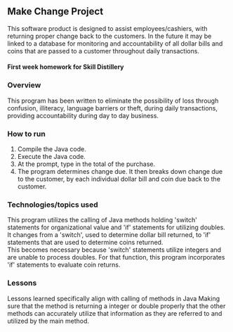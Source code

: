 ## Make Change Project

This software product is designed to assist employees/cashiers, with returning
proper change back to the customers. In the future it may be linked to a
database for monitoring and accountability of all dollar bills and coins that
are passed to a customer throughout daily transactions.

#### First week homework for Skill Distillery

### Overview
This program has been written to eliminate the possibility of loss through
confusion, illiteracy, language barriers or theft, during daily transactions,
providing accountability during day to day business.

### How to run
1) Compile the Java code.  
2) Execute the Java code.  
3) At the prompt, type in the total of the purchase.
4) The program determines change due. It then breaks down change due to the
customer, by each individual dollar bill and coin due back to the customer.

### Technologies/topics used
This program utilizes the calling of Java methods holding 'switch' statements
for organizational value and 'if' statements for utilizing doubles.  
It changes from a 'switch', used to determine dollar bill returned, to
'if' statements that are used to determine coins returned.  
This becomes necessary because 'switch' statements utilize integers and
are unable to process doubles.  For that function, this program incorporates
'if' statements to evaluate coin returns.

### Lessons
Lessons learned specifically align with calling of methods in Java
Making sure that the method is returning a integer or double properly
that the other methods can accurately utilize that information as they
are referred to and utilized by the main method.
